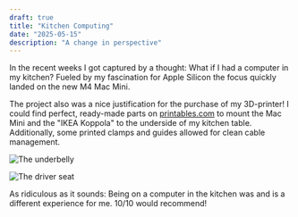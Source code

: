 ```yaml
---
draft: true
title: "Kitchen Computing"
date: "2025-05-15"
description: "A change in perspective"
---
```


In the recent weeks I got captured by a thought: What if I had a computer in my kitchen? Fueled by my fascination for Apple Silicon the focus quickly landed on the new M4 Mac Mini.

<!--more-->

The project also was a nice justification for the purchase of my 3D-printer! I could find perfect, ready-made parts on [printables.com](https://www.printables.com/) to mount the Mac Mini and the "IKEA Koppola" to the underside of my kitchen table. Additionally, some printed clamps and guides allowed for clean cable management.

![The underbelly](/kitchen_computer_underbelly.jpg)

![The driver seat](/kitchen_computer_driver_seat_pov.jpg)

As ridiculous as it sounds: Being on a computer in the kitchen was and is a different experience for me. 10/10 would recommend!
